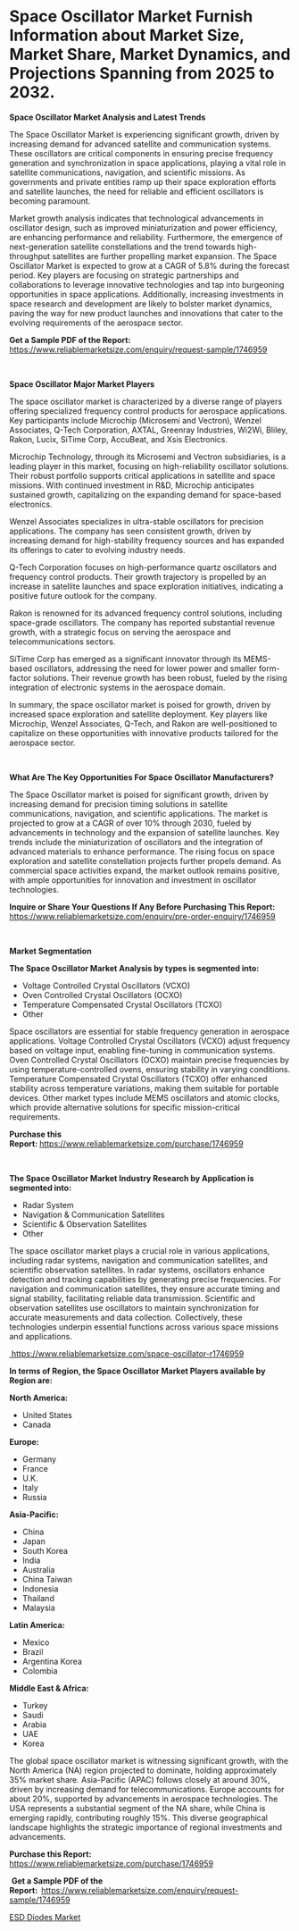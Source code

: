 <p><h1>Space Oscillator Market Furnish Information about Market Size, Market Share, Market Dynamics, and Projections Spanning from 2025 to 2032.</h1></p><p><strong>Space Oscillator Market Analysis and Latest Trends</strong></p>
<p><p>The Space Oscillator Market is experiencing significant growth, driven by increasing demand for advanced satellite and communication systems. These oscillators are critical components in ensuring precise frequency generation and synchronization in space applications, playing a vital role in satellite communications, navigation, and scientific missions. As governments and private entities ramp up their space exploration efforts and satellite launches, the need for reliable and efficient oscillators is becoming paramount.</p><p>Market growth analysis indicates that technological advancements in oscillator design, such as improved miniaturization and power efficiency, are enhancing performance and reliability. Furthermore, the emergence of next-generation satellite constellations and the trend towards high-throughput satellites are further propelling market expansion. The Space Oscillator Market is expected to grow at a CAGR of 5.8% during the forecast period. Key players are focusing on strategic partnerships and collaborations to leverage innovative technologies and tap into burgeoning opportunities in space applications. Additionally, increasing investments in space research and development are likely to bolster market dynamics, paving the way for new product launches and innovations that cater to the evolving requirements of the aerospace sector.</p></p>
<p><strong>Get a Sample PDF of the Report:&nbsp;</strong> <a href="https://www.reliablemarketsize.com/enquiry/request-sample/1746959?utm_campaign=1995&utm_medium=2&utm_source=Github&utm_content=ia&utm_term=10022025&utm_id=space-oscillator">https://www.reliablemarketsize.com/enquiry/request-sample/1746959</a></p>
<p>&nbsp;</p>
<p><strong>Space Oscillator Major Market Players</strong></p>
<p><p>The space oscillator market is characterized by a diverse range of players offering specialized frequency control products for aerospace applications. Key participants include Microchip (Microsemi and Vectron), Wenzel Associates, Q-Tech Corporation, AXTAL, Greenray Industries, Wi2Wi, Bliley, Rakon, Lucix, SiTime Corp, AccuBeat, and Xsis Electronics.</p><p>Microchip Technology, through its Microsemi and Vectron subsidiaries, is a leading player in this market, focusing on high-reliability oscillator solutions. Their robust portfolio supports critical applications in satellite and space missions. With continued investment in R&D, Microchip anticipates sustained growth, capitalizing on the expanding demand for space-based electronics.</p><p>Wenzel Associates specializes in ultra-stable oscillators for precision applications. The company has seen consistent growth, driven by increasing demand for high-stability frequency sources and has expanded its offerings to cater to evolving industry needs.</p><p>Q-Tech Corporation focuses on high-performance quartz oscillators and frequency control products. Their growth trajectory is propelled by an increase in satellite launches and space exploration initiatives, indicating a positive future outlook for the company.</p><p>Rakon is renowned for its advanced frequency control solutions, including space-grade oscillators. The company has reported substantial revenue growth, with a strategic focus on serving the aerospace and telecommunications sectors.</p><p>SiTime Corp has emerged as a significant innovator through its MEMS-based oscillators, addressing the need for lower power and smaller form-factor solutions. Their revenue growth has been robust, fueled by the rising integration of electronic systems in the aerospace domain.</p><p>In summary, the space oscillator market is poised for growth, driven by increased space exploration and satellite deployment. Key players like Microchip, Wenzel Associates, Q-Tech, and Rakon are well-positioned to capitalize on these opportunities with innovative products tailored for the aerospace sector.</p></p>
<p>&nbsp;</p>
<p><strong>What Are The Key Opportunities For Space Oscillator Manufacturers?</strong></p>
<p><p>The Space Oscillator market is poised for significant growth, driven by increasing demand for precision timing solutions in satellite communications, navigation, and scientific applications. The market is projected to grow at a CAGR of over 10% through 2030, fueled by advancements in technology and the expansion of satellite launches. Key trends include the miniaturization of oscillators and the integration of advanced materials to enhance performance. The rising focus on space exploration and satellite constellation projects further propels demand. As commercial space activities expand, the market outlook remains positive, with ample opportunities for innovation and investment in oscillator technologies.</p></p>
<p><strong>Inquire or Share Your Questions If Any Before Purchasing This Report:</strong> <a href="https://www.reliablemarketsize.com/enquiry/pre-order-enquiry/1746959?utm_campaign=1995&utm_medium=2&utm_source=Github&utm_content=ia&utm_term=10022025&utm_id=space-oscillator">https://www.reliablemarketsize.com/enquiry/pre-order-enquiry/1746959</a></p>
<p>&nbsp;</p>
<p><strong>Market Segmentation</strong></p>
<p><strong>The Space Oscillator Market Analysis by types is segmented into:</strong></p>
<p><ul><li>Voltage Controlled Crystal Oscillators (VCXO)</li><li>Oven Controlled Crystal Oscillators (OCXO)</li><li>Temperature Compensated Crystal Oscillators (TCXO)</li><li>Other</li></ul></p>
<p><p>Space oscillators are essential for stable frequency generation in aerospace applications. Voltage Controlled Crystal Oscillators (VCXO) adjust frequency based on voltage input, enabling fine-tuning in communication systems. Oven Controlled Crystal Oscillators (OCXO) maintain precise frequencies by using temperature-controlled ovens, ensuring stability in varying conditions. Temperature Compensated Crystal Oscillators (TCXO) offer enhanced stability across temperature variations, making them suitable for portable devices. Other market types include MEMS oscillators and atomic clocks, which provide alternative solutions for specific mission-critical requirements.</p></p>
<p><strong>Purchase this Report:&nbsp;</strong><a href="https://www.reliablemarketsize.com/purchase/1746959?utm_campaign=1995&utm_medium=2&utm_source=Github&utm_content=ia&utm_term=10022025&utm_id=space-oscillator">https://www.reliablemarketsize.com/purchase/1746959</a></p>
<p>&nbsp;</p>
<p><strong>The Space Oscillator Market Industry Research by Application is segmented into:</strong></p>
<p><ul><li>Radar System</li><li>Navigation & Communication Satellites</li><li>Scientific & Observation Satellites</li><li>Other</li></ul></p>
<p><p>The space oscillator market plays a crucial role in various applications, including radar systems, navigation and communication satellites, and scientific observation satellites. In radar systems, oscillators enhance detection and tracking capabilities by generating precise frequencies. For navigation and communication satellites, they ensure accurate timing and signal stability, facilitating reliable data transmission. Scientific and observation satellites use oscillators to maintain synchronization for accurate measurements and data collection. Collectively, these technologies underpin essential functions across various space missions and applications.</p></p>
<p><a href="https://www.reliablemarketsize.com/space-oscillator-r1746959?utm_campaign=1995&utm_medium=2&utm_source=Github&utm_content=ia&utm_term=10022025&utm_id=space-oscillator">&nbsp;https://www.reliablemarketsize.com/space-oscillator-r1746959</a></p>
<p><strong>In terms of Region, the Space Oscillator Market Players available by Region are:</strong></p>
<p>
    <p> <strong> North America: </strong>
        <ul>
            <li>United States</li>
            <li>Canada</li>
        </ul>
        </p> 
    <p> <strong> Europe: </strong>
        <ul>
            <li>Germany</li>
            <li>France</li>
            <li>U.K.</li>
            <li>Italy</li>
            <li>Russia</li>
        </ul>
        </p> 
    <p> <strong> Asia-Pacific: </strong>
        <ul>
            <li>China</li>
            <li>Japan</li>
            <li>South Korea</li>
            <li>India</li>
            <li>Australia</li>
            <li>China Taiwan</li>
            <li>Indonesia</li>
            <li>Thailand</li>
            <li>Malaysia</li>
        </ul>
        </p> 
    <p> <strong> Latin America: </strong>
        <ul>
            <li>Mexico</li>
            <li>Brazil</li>
            <li>Argentina Korea</li>
            <li>Colombia</li>
        </ul>
        </p> 
    <p> <strong> Middle East & Africa: </strong>
        <ul>
            <li>Turkey</li>
            <li>Saudi</li>
            <li>Arabia</li>
            <li>UAE</li>
            <li>Korea</li>
        </ul>
    </p>
    </p>
<p><p>The global space oscillator market is witnessing significant growth, with the North America (NA) region projected to dominate, holding approximately 35% market share. Asia-Pacific (APAC) follows closely at around 30%, driven by increasing demand for telecommunications. Europe accounts for about 20%, supported by advancements in aerospace technologies. The USA represents a substantial segment of the NA share, while China is emerging rapidly, contributing roughly 15%. This diverse geographical landscape highlights the strategic importance of regional investments and advancements.</p></p>
<p><strong>Purchase this Report: </strong><a href="https://www.reliablemarketsize.com/purchase/1746959?utm_campaign=1995&utm_medium=2&utm_source=Github&utm_content=ia&utm_term=10022025&utm_id=space-oscillator">https://www.reliablemarketsize.com/purchase/1746959</a></p>
<p>&nbsp;<strong>Get a Sample PDF of the Report:&nbsp;&nbsp;</strong><a href="https://www.reliablemarketsize.com/enquiry/request-sample/1746959?utm_campaign=1995&utm_medium=2&utm_source=Github&utm_content=ia&utm_term=10022025&utm_id=space-oscillator">https://www.reliablemarketsize.com/enquiry/request-sample/1746959</a></p>
<p><strong></strong></p>
<p><p><a href="https://github.com/ashepherd82/Market-Research-Report-List-7/blob/main/esd-diodes-market.md?utm_campaign=1995&utm_medium=2&utm_source=Github&utm_content=ia&utm_term=10022025&utm_id=space-oscillator">ESD Diodes Market</a></p></p>